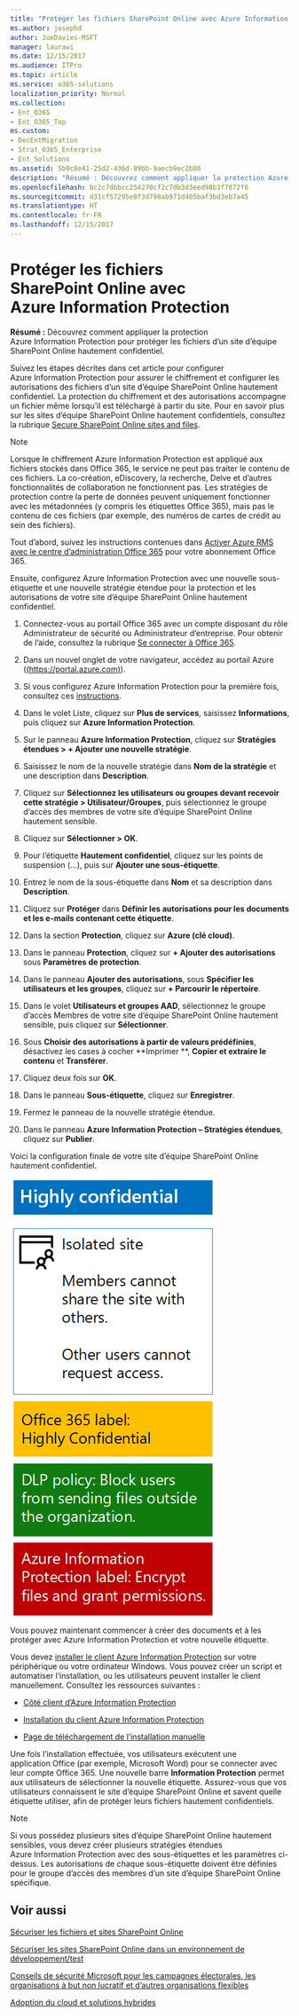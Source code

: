 ```yaml
---
title: "Protéger les fichiers SharePoint Online avec Azure Information Protection"
ms.author: josephd
author: JoeDavies-MSFT
manager: laurawi
ms.date: 12/15/2017
ms.audience: ITPro
ms.topic: article
ms.service: o365-solutions
localization_priority: Normal
ms.collection:
- Ent_O365
- Ent_O365_Top
ms.custom:
- DecEntMigration
- Strat_O365_Enterprise
- Ent_Solutions
ms.assetid: 5b9c8e41-25d2-436d-89bb-9aecb9ec2b80
description: "Résumé : Découvrez comment appliquer la protection Azure Information Protection pour protéger les fichiers d’un site d’équipe SharePoint Online hautement confidentiel."
ms.openlocfilehash: bc2c7dbbcc254270cf2c7db3d3eed98b3f7872f6
ms.sourcegitcommit: d31cf57295e8f3d798ab971d405baf3bd3eb7a45
ms.translationtype: HT
ms.contentlocale: fr-FR
ms.lasthandoff: 12/15/2017
---
```

# <a name="protect-sharepoint-online-files-with-azure-information-protection"></a>Protéger les fichiers SharePoint Online avec Azure Information Protection

 **Résumé :** Découvrez comment appliquer la protection Azure Information Protection pour protéger les fichiers d’un site d’équipe SharePoint Online hautement confidentiel.
  
Suivez les étapes décrites dans cet article pour configurer Azure Information Protection pour assurer le chiffrement et configurer les autorisations des fichiers d’un site d’équipe SharePoint Online hautement confidentiel. La protection du chiffrement et des autorisations accompagne un fichier même lorsqu’il est téléchargé à partir du site. Pour en savoir plus sur les sites d’équipe SharePoint Online hautement confidentiels, consultez la rubrique [Secure SharePoint Online sites and files](secure-sharepoint-online-sites-and-files.md).
  
> [!NOTE]
> Lorsque le chiffrement Azure Information Protection est appliqué aux fichiers stockés dans Office 365, le service ne peut pas traiter le contenu de ces fichiers. La co-création, eDiscovery, la recherche, Delve et d’autres fonctionnalités de collaboration ne fonctionnent pas. Les stratégies de protection contre la perte de données peuvent uniquement fonctionner avec les métadonnées (y compris les étiquettes Office 365), mais pas le contenu de ces fichiers (par exemple, des numéros de cartes de crédit au sein des fichiers). 
  
Tout d’abord, suivez les instructions contenues dans [Activer Azure RMS avec le centre d’administration Office 365]((https://docs.microsoft.com/information-protection/deploy-use/activate-office365)) pour votre abonnement Office 365.
  
Ensuite, configurez Azure Information Protection avec une nouvelle sous-étiquette et une nouvelle stratégie étendue pour la protection et les autorisations de votre site d’équipe SharePoint Online hautement confidentiel.
  
1. Connectez-vous au portail Office 365 avec un compte disposant du rôle Administrateur de sécurité ou Administrateur d’entreprise. Pour obtenir de l’aide, consultez la rubrique [Se connecter à Office 365]((https://support.office.com/Article/Where-to-sign-in-to-Office-365-e9eb7d51-5430-4929-91ab-6157c5a050b4)).
    
2. Dans un nouvel onglet de votre navigateur, accédez au portail Azure ([(https://portal.azure.com)]((https://portal.azure.com))).
    
3. Si vous configurez Azure Information Protection pour la première fois, consultez ces [instructions](https://docs.microsoft.com/information-protection/deploy-use/configure-policy#to-access-the-azure-information-protection-blade-for-the-first-time).
    
4. Dans le volet Liste, cliquez sur **Plus de services**, saisissez **Informations**, puis cliquez sur **Azure Information Protection**.
    
5. Sur le panneau **Azure Information Protection**, cliquez sur **Stratégies étendues > + Ajouter une nouvelle stratégie**.
    
6. Saisissez le nom de la nouvelle stratégie dans **Nom de la stratégie** et une description dans **Description**.
    
7. Cliquez sur **Sélectionnez les utilisateurs ou groupes devant recevoir cette stratégie > Utilisateur/Groupes**, puis sélectionnez le groupe d’accès des membres de votre site d’équipe SharePoint Online hautement sensible.  
    
8. Cliquez sur **Sélectionner > OK**.
    
9. Pour l’étiquette **Hautement confidentiel**, cliquez sur les points de suspension (...), puis sur **Ajouter une sous-étiquette**.
    
10. Entrez le nom de la sous-étiquette dans **Nom** et sa description dans **Description**.
    
11. Cliquez sur **Protéger** dans **Définir les autorisations pour les documents et les e-mails contenant cette étiquette**.
    
12. Dans la section **Protection**, cliquez sur **Azure (clé cloud)**.
    
13. Dans le panneau **Protection**, cliquez sur **+ Ajouter des autorisations** sous **Paramètres de protection**.
    
14. Dans le panneau **Ajouter des autorisations**, sous **Spécifier les utilisateurs et les groupes**, cliquez sur **+ Parcourir le répertoire**.
    
15. Dans le volet **Utilisateurs et groupes AAD**, sélectionnez le groupe d’accès Membres de votre site d’équipe SharePoint Online hautement sensible, puis cliquez sur **Sélectionner**.
    
16. Sous **Choisir des autorisations à partir de valeurs prédéfinies**, désactivez les cases à cocher **Imprimer **, **Copier et extraire le contenu** et **Transférer**.
    
17. Cliquez deux fois sur **OK**.
    
18. Dans le panneau **Sous-étiquette**, cliquez sur **Enregistrer**.
    
19. Fermez le panneau de la nouvelle stratégie étendue.
    
20. Dans le panneau **Azure Information Protection – Stratégies étendues**, cliquez sur **Publier**.
    
Voici la configuration finale de votre site d’équipe SharePoint Online hautement confidentiel.
  
![Étiquette Azure Information Protection pour un site d’équipe SharePoint Online isolé.](images/8cc92aa4-e7bc-4c2f-a4a4-3b034b21aebf.png)
  
Vous pouvez maintenant commencer à créer des documents et à les protéger avec Azure Information Protection et votre nouvelle étiquette.
  
Vous devez [installer le client Azure Information Protection]((https://docs.microsoft.com/information-protection/rms-client/install-client-app)) sur votre périphérique ou votre ordinateur Windows. Vous pouvez créer un script et automatiser l’installation, ou les utilisateurs peuvent installer le client manuellement. Consultez les ressources suivantes :
  
- [Côté client d’Azure Information Protection]((https://docs.microsoft.com/information-protection/rms-client/use-client))
    
- [Installation du client Azure Information Protection]((https://docs.microsoft.com/information-protection/rms-client/client-admin-guide))
    
- [Page de téléchargement de l’installation manuelle](https://www.microsoft.com/download/details.aspx?id=53018)
    
Une fois l’installation effectuée, vos utilisateurs exécutent une application Office (par exemple, Microsoft Word) pour se connecter avec leur compte Office 365. Une nouvelle barre **Information Protection** permet aux utilisateurs de sélectionner la nouvelle étiquette. Assurez-vous que vos utilisateurs connaissent le site d’équipe SharePoint Online et savent quelle étiquette utiliser, afin de protéger leurs fichiers hautement confidentiels.
  
> [!NOTE]
> Si vous possédez plusieurs sites d’équipe SharePoint Online hautement sensibles, vous devez créer plusieurs stratégies étendues Azure Information Protection avec des sous-étiquettes et les paramètres ci-dessus. Les autorisations de chaque sous-étiquette doivent être définies pour le groupe d’accès des membres d’un site d’équipe SharePoint Online spécifique. 
  
## <a name="see-also"></a>Voir aussi

[Sécuriser les fichiers et sites SharePoint Online](secure-sharepoint-online-sites-and-files.md)
  
[Sécuriser les sites SharePoint Online dans un environnement de développement/test](secure-sharepoint-online-sites-in-a-dev-test-environment.md)
  
[Conseils de sécurité Microsoft pour les campagnes électorales, les organisations à but non lucratif et d’autres organisations flexibles](microsoft-security-guidance-for-political-campaigns-nonprofits-and-other-agile-o.md)
  
[Adoption du cloud et solutions hybrides](cloud-adoption-and-hybrid-solutions.md)




